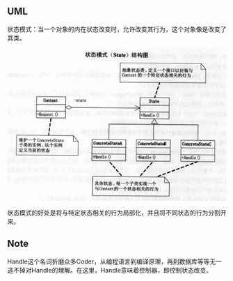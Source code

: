 ## UML

状态模式：当一个对象的内在状态改变时，允许改变其行为，这个对象像是改变了其类。

![image-20210112145841405](images/image-20210112145841405.png)



状态模式的好处是将与特定状态相关的行为局部化，并且将不同状态的行为分割开来。

## Note

Handle这个名词折磨众多Coder，从编程语言到编译原理，再到数据库等等无一逃不掉对Handle的理解。在这里，Handle意味着控制器，即控制状态改变。